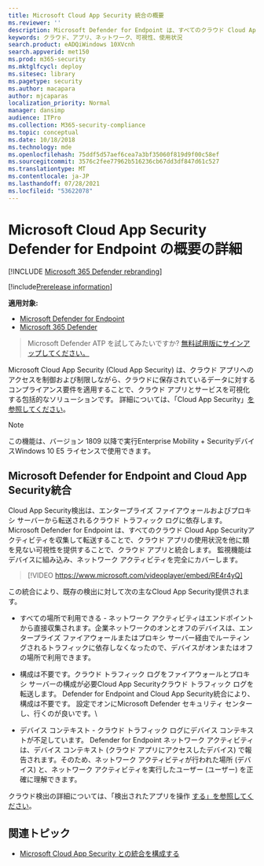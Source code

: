 ```yaml
---
title: Microsoft Cloud App Security 統合の概要
ms.reviewer: ''
description: Microsoft Defender for Endpoint は、すべてのクラウド Cloud App Securityアクティビティを転送することで、ユーザーと統合します。
keywords: クラウド、アプリ、ネットワーク、可視性、使用状況
search.product: eADQiWindows 10XVcnh
search.appverid: met150
ms.prod: m365-security
ms.mktglfcycl: deploy
ms.sitesec: library
ms.pagetype: security
ms.author: macapara
author: mjcaparas
localization_priority: Normal
manager: dansimp
audience: ITPro
ms.collection: M365-security-compliance
ms.topic: conceptual
ms.date: 10/18/2018
ms.technology: mde
ms.openlocfilehash: 75ddf5d57aef6cea7a3bf35060f819d9f00c58ef
ms.sourcegitcommit: 3576c2fee77962b516236cb67dd3df847d61c527
ms.translationtype: MT
ms.contentlocale: ja-JP
ms.lasthandoff: 07/28/2021
ms.locfileid: "53622078"
---
```

# <a name="microsoft-cloud-app-security-in-defender-for-endpoint-overview"></a>Microsoft Cloud App Security Defender for Endpoint の概要の詳細

[!INCLUDE [Microsoft 365 Defender rebranding](../../includes/microsoft-defender.md)]

[!include[Prerelease information](../../includes/prerelease.md)]

**適用対象:**
- [Microsoft Defender for Endpoint](https://go.microsoft.com/fwlink/p/?linkid=2154037)
- [Microsoft 365 Defender](https://go.microsoft.com/fwlink/?linkid=2118804)


> Microsoft Defender ATP を試してみたいですか? [無料試用版にサインアップしてください。](https://www.microsoft.com/microsoft-365/windows/microsoft-defender-atp?ocid=docs-wdatp-exposedapis-abovefoldlink)

Microsoft Cloud App Security (Cloud App Security) は、クラウド アプリへのアクセスを制御および制限しながら、クラウドに保存されているデータに対するコンプライアンス要件を適用することで、クラウド アプリとサービスを可視化する包括的なソリューションです。 詳細については、「Cloud App Security」[を参照してください](/cloud-app-security/what-is-cloud-app-security)。

> [!NOTE]
> この機能は、バージョン 1809 以降で実行Enterprise Mobility + SecurityデバイスWindows 10 E5 ライセンスで使用できます。 [](https://www.microsoft.com/cloud-platform/enterprise-mobility-security)

## <a name="microsoft-defender-for-endpoint-and-cloud-app-security-integration"></a>Microsoft Defender for Endpoint and Cloud App Security統合

Cloud App Security検出は、エンタープライズ ファイアウォールおよびプロキシ サーバーから転送されるクラウド トラフィック ログに依存します。 Microsoft Defender for Endpoint は、すべてのクラウド Cloud App Securityアクティビティを収集して転送することで、クラウド アプリの使用状況を他に類を見ない可視性を提供することで、クラウド アプリと統合します。 監視機能はデバイスに組み込み、ネットワーク アクティビティを完全にカバーします。

> [!VIDEO https://www.microsoft.com/videoplayer/embed/RE4r4yQ]

この統合により、既存の検出に対して次の主なCloud App Security提供されます。

- すべての場所で利用できる - ネットワーク アクティビティはエンドポイントから直接収集されます。企業ネットワークのオンとオフのデバイスは、エンタープライズ ファイアウォールまたはプロキシ サーバー経由でルーティングされるトラフィックに依存しなくなったので、デバイスがオンまたはオフの場所で利用できます。

- 構成は不要です。クラウド トラフィック ログをファイアウォールとプロキシ サーバーの構成が必要Cloud App Securityクラウド トラフィック ログを転送します。 Defender for Endpoint and Cloud App Security統合により、構成は不要です。 設定でオンにMicrosoft Defender セキュリティ センターし、行くのが良いです。\

- デバイス コンテキスト - クラウド トラフィック ログにデバイス コンテキストが不足しています。 Defender for Endpoint ネットワーク アクティビティは、デバイス コンテキスト (クラウド アプリにアクセスしたデバイス) で報告されます。そのため、ネットワーク アクティビティが行われた場所 (デバイス) と、ネットワーク アクティビティを実行したユーザー (ユーザー) を正確に理解できます。

クラウド検出の詳細については、「検出されたアプリを操作 [する」を参照してください](/cloud-app-security/discovered-apps)。

## <a name="related-topic"></a>関連トピック

- [Microsoft Cloud App Security との統合を構成する](microsoft-cloud-app-security-config.md)
